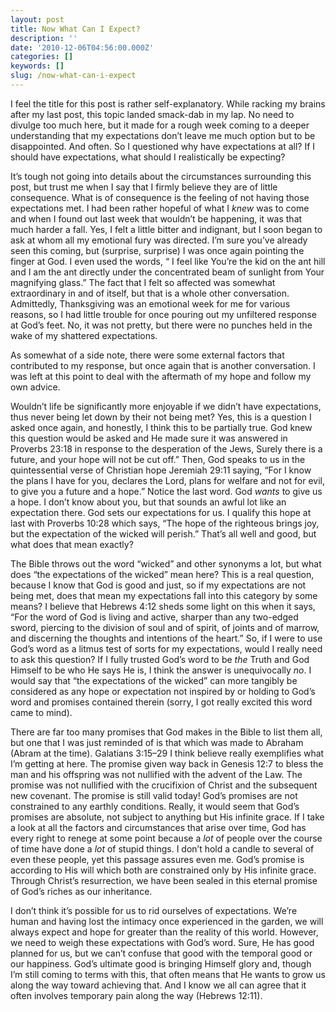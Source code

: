 ```yaml
---
layout: post
title: Now What Can I Expect?
description: ''
date: '2010-12-06T04:56:00.000Z'
categories: []
keywords: []
slug: /now-what-can-i-expect
---
```


I feel the title for this post is rather self-explanatory. While racking my brains after my last post, this topic landed smack-dab in my lap. No need to divulge too much here, but it made for a rough week coming to a deeper understanding that my expectations don’t leave me much option but to be disappointed. And often. So I questioned why have expectations at all? If I should have expectations, what should I realistically be expecting?

It’s tough not going into details about the circumstances surrounding this post, but trust me when I say that I firmly believe they are of little consequence. What is of consequence is the feeling of not having those expectations met. I had been rather hopeful of what I _knew_ was to come and when I found out last week that wouldn’t be happening, it was that much harder a fall. Yes, I felt a little bitter and indignant, but I soon began to ask at whom all my emotional fury was directed. I’m sure you’ve already seen this coming, but (surprise, surprise) I was once again pointing the finger at God. I even used the words, “ I feel like You’re the kid on the ant hill and I am the ant directly under the concentrated beam of sunlight from Your magnifying glass.” The fact that I felt so affected was somewhat extraordinary in and of itself, but that is a whole other conversation. Admittedly, Thanksgiving was an emotional week for me for various reasons, so I had little trouble for once pouring out my unfiltered response at God’s feet. No, it was not pretty, but there were no punches held in the wake of my shattered expectations.

As somewhat of a side note, there were some external factors that contributed to my response, but once again that is another conversation. I was left at this point to deal with the aftermath of my hope and follow my own advice.

Wouldn’t life be significantly more enjoyable if we didn’t have expectations, thus never being let down by their not being met? Yes, this is a question I asked once again, and honestly, I think this to be partially true. God knew this question would be asked and He made sure it was answered in Proverbs 23:18 in response to the desperation of the Jews, Surely there is a future, and your hope will not be cut off.” Then, God speaks to us in the quintessential verse of Christian hope Jeremiah 29:11 saying, “For I know the plans I have for you, declares the Lord, plans for welfare and not for evil, to give you a future and a hope.” Notice the last word. God _wants_ to give us a hope. I don’t know about you, but that sounds an awful lot like an expectation there. God sets our expectations for us. I qualify this hope at last with Proverbs 10:28 which says, “The hope of the righteous brings joy, but the expectation of the wicked will perish.” That’s all well and good, but what does that mean exactly?

The Bible throws out the word “wicked” and other synonyms a lot, but what does “the expectations of the wicked” mean here? This is a real question, because I know that God is good and just, so if my expectations are not being met, does that mean my expectations fall into this category by some means? I believe that Hebrews 4:12 sheds some light on this when it says, “For the word of God is living and active, sharper than any two-edged sword, piercing to the division of soul and of spirit, of joints and of marrow, and discerning the thoughts and intentions of the heart.” So, if I were to use God’s word as a litmus test of sorts for my expectations, would I really need to ask this question? If I fully trusted God’s word to be _the_ Truth and God Himself to be who He says He is, I think the answer is unequivocally _no_. I would say that “the expectations of the wicked” can more tangibly be considered as any hope or expectation not inspired by or holding to God’s word and promises contained therein (sorry, I got really excited this word came to mind).

There are far too many promises that God makes in the Bible to list them all, but one that I was just reminded of is that which was made to Abraham (Abram at the time). Galatians 3:15–29 I think believe really exemplifies what I’m getting at here. The promise given way back in Genesis 12:7 to bless the man and his offspring was not nullified with the advent of the Law. The promise was not nullified with the crucifixion of Christ and the subsequent new covenant. The promise is still valid today! God’s promises are not constrained to any earthly conditions. Really, it would seem that God’s promises are absolute, not subject to anything but His infinite grace. If I take a look at all the factors and circumstances that arise over time, God has every right to renege at some point because a _lot_ of people over the course of time have done a _lot_ of stupid things. I don’t hold a candle to several of even these people, yet this passage assures even me. God’s promise is according to His will which both are constrained only by His infinite grace. Through Christ’s resurrection, we have been sealed in this eternal promise of God’s riches as our inheritance.

I don’t think it’s possible for us to rid ourselves of expectations. We’re human and having lost the intimacy once experienced in the garden, we will always expect and hope for greater than the reality of this world. However, we need to weigh these expectations with God’s word. Sure, He has good planned for us, but we can’t confuse that good with the temporal good or our happiness. God’s ultimate good is bringing Himself glory and, though I’m still coming to terms with this, that often means that He wants to grow us along the way toward achieving that. And I know we all can agree that it often involves temporary pain along the way (Hebrews 12:11).